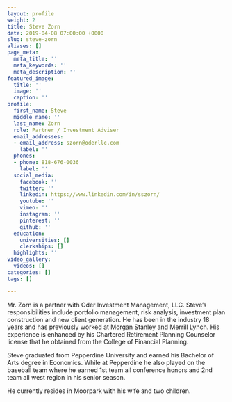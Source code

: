 ```yaml
---
layout: profile
weight: 2
title: Steve Zorn
date: 2019-04-08 07:00:00 +0000
slug: steve-zorn
aliases: []
page_meta:
  meta_title: ''
  meta_keywords: ''
  meta_description: ''
featured_image:
  title: ''
  image: ''
  caption: ''
profile:
  first_name: Steve
  middle_name: ''
  last_name: Zorn
  role: Partner / Investment Adviser
  email_addresses:
  - email_address: szorn@oderllc.com
    label: ''
  phones:
  - phone: 818-676-0036
    label: ''
  social_media:
    facebook: ''
    twitter: ''
    linkedin: https://www.linkedin.com/in/sszorn/
    youtube: ''
    vimeo: ''
    instagram: ''
    pinterest: ''
    github: ''
  education:
    universities: []
    clerkships: []
  highlights: ''
video_gallery:
  videos: []
categories: []
tags: []

---
```

Mr. Zorn is a partner with Oder Investment Management, LLC. Steve’s responsibilities include portfolio management, risk analysis, investment plan construction and new client generation. He has been in the industry 18 years and has previously worked at Morgan Stanley and Merrill Lynch. His experience is enhanced by his Chartered Retirement Planning Counselor license that he obtained from the College of Financial Planning.

Steve graduated from Pepperdine University and earned his Bachelor of Arts degree in Economics. While at Pepperdine he also played on the baseball team where he earned 1st team all conference honors and 2nd team all west region in his senior season.

He currently resides in Moorpark with his wife and two children.